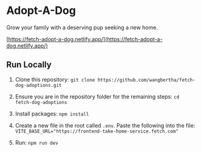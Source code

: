 # Adopt-A-Dog

Grow your family with a deserving pup seeking a new home.

[https://fetch-adopt-a-dog.netlify.app/](https://fetch-adopt-a-dog.netlify.app/)

## Run Locally

1. Clone this repository: `git clone https://github.com/wangbertha/fetch-dog-adoptions.git`

2. Ensure you are in the repository folder for the remaining steps: `cd fetch-dog-adoptions`

3. Install packages: `npm install`

4. Create a new file in the root called `.env`. Paste the following into the file: `VITE_BASE_URL="https://frontend-take-home-service.fetch.com"`

5. Run: `npm run dev`
